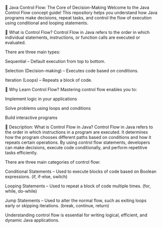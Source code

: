 🔁 Java Control Flow: The Core of Decision-Making
Welcome to the Java Control Flow concept guide! This repository helps you understand how Java programs make decisions, repeat tasks, and control the flow of execution using conditional and looping statements.

📌 What is Control Flow?
Control Flow in Java refers to the order in which individual statements, instructions, or function calls are executed or evaluated.

There are three main types:

Sequential – Default execution from top to bottom.

Selection (Decision-making) – Executes code based on conditions.

Iteration (Loops) – Repeats a block of code.

🚀 Why Learn Control Flow?
Mastering control flow enables you to:

Implement logic in your applications

Solve problems using loops and conditions

Build interactive programs

🧭 Description: What is Control Flow in Java?
Control Flow in Java refers to the order in which instructions in a program are executed. It determines how the program chooses different paths based on conditions and how it repeats certain operations. By using control flow statements, developers can make decisions, execute code conditionally, and perform repetitive tasks efficiently.

There are three main categories of control flow:

Conditional Statements – Used to execute blocks of code based on Boolean expressions. (if, if-else, switch)

Looping Statements – Used to repeat a block of code multiple times. (for, while, do-while)

Jump Statements – Used to alter the normal flow, such as exiting loops early or skipping iterations. (break, continue, return)

Understanding control flow is essential for writing logical, efficient, and dynamic Java applications.
